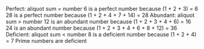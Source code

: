 Perfect: aliquot sum = number
6 is a perfect number because (1 + 2 + 3) = 6
28 is a perfect number because (1 + 2 + 4 + 7 + 14) = 28
Abundant: aliquot sum > number
12 is an abundant number because (1 + 2 + 3 + 4 + 6) = 16
24 is an abundant number because (1 + 2 + 3 + 4 + 6 + 8 + 12) = 36
Deficient: aliquot sum < number
8 is a deficient number because (1 + 2 + 4) = 7
Prime numbers are deficient
